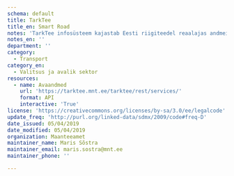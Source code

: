 ```yaml
---
schema: default
title: TarkTee
title_en: Smart Road
notes: 'TarkTee infosüsteem kajastab Eesti riigiteedel reaalajas andmeid liikluspiirangute kohta, sh. teepiirangud ja massipiirangud ning soovitatavad ümnersõidud ja suurendatud piirkiiruse andmeid riiklikel teedel. Masinloetavad andmed on kättesaadavad ka TarkTee kodulehelt Datex II andmevärava kaudu: https://www.tarktee.ee/#/et/datex'
notes_en: ''
department: ''
category:
  - Transport
category_en:
  - Valitsus ja avalik sektor 
resources:
  - name: Avaandmed
    url: 'https://tarktee.mnt.ee/tarktee/rest/services/'
    format: API
    interactive: 'True'
license: 'https://creativecommons.org/licenses/by-sa/3.0/ee/legalcode'
update_freq: 'http://purl.org/linked-data/sdmx/2009/code#freq-D'
date_issued: 05/04/2019
date_modified: 05/04/2019
organization: Maanteeamet
maintainer_name: Maris Sõstra
maintainer_email: maris.sostra@mnt.ee
maintainer_phone: ''

---
```

